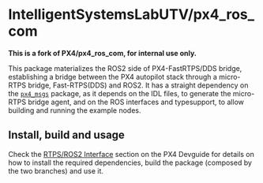 # IntelligentSystemsLabUTV/px4_ros_com

**This is a fork of PX4/px4_ros_com, for internal use only.**

This package materializes the ROS2 side of PX4-FastRTPS/DDS bridge, establishing a bridge between the PX4 autopilot stack through a micro-RTPS bridge, Fast-RTPS(DDS) and ROS2. It has a straight dependency on the [`px4_msgs`](https://github.com/IntelligentSystemsLabUTV/px4_msgs) package, as it depends on the IDL files, to generate the micro-RTPS bridge agent, and on the ROS interfaces and typesupport, to allow building and running the example nodes.

## Install, build and usage

Check the [RTPS/ROS2 Interface](https://dev.px4.io/en/middleware/micrortps.html) section on the PX4 Devguide for details on how to install the required dependencies, build the package (composed by the two branches) and use it.

